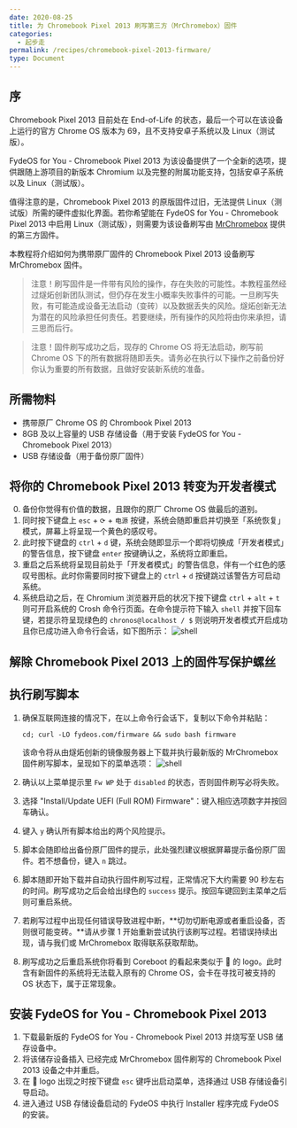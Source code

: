 ```yaml
---
date: 2020-08-25
title: 为 Chromebook Pixel 2013 刷写第三方（MrChromebox）固件
categories:
  - 起步走
permalink: /recipes/chromebook-pixel-2013-firmware/
type: Document
---
```



## 序

Chromebook Pixel 2013 目前处在 End-of-Life 的状态，最后一个可以在该设备上运行的官方 Chrome OS 版本为 69，且不支持安卓子系统以及 Linux（测试版）。

FydeOS for You - Chromebook Pixel 2013 为该设备提供了一个全新的选项，提供跟随上游项目的新版本 Chromium 以及完整的附属功能支持，包括安卓子系统以及 Linux（测试版）。

值得注意的是，Chromebook Pixel 2013 的原版固件过旧，无法提供 Linux（测试版）所需的硬件虚拟化界面。若你希望能在 FydeOS for You - Chromebook Pixel 2013 中启用 Linux（测试版），则需要为该设备刷写由 [MrChromebox](https://mrchromebox.tech) 提供的第三方固件。

本教程将介绍如何为携带原厂固件的 Chromebook Pixel 2013 设备刷写 MrChromebox 固件。


>注意！刷写固件是一件带有风险的操作，存在失败的可能性。本教程虽然经过燧炻创新团队测试，但仍存在发生小概率失败事件的可能。一旦刷写失败，有可能造成设备无法启动（变砖）以及数据丢失的风险。燧炻创新无法为潜在的风险承担任何责任。若要继续，所有操作的风险将由你来承担，请三思而后行。


>注意！固件刷写成功之后，现存的 Chrome OS 将无法启动，刷写前 Chrome OS 下的所有数据将随即丢失。请务必在执行以下操作之前备份好你认为重要的所有数据，且做好安装新系统的准备。


## 所需物料
 - 携带原厂 Chrome OS 的 Chrombook Pixel 2013
 - 8GB 及以上容量的 USB 存储设备（用于安装 FydeOS for You - Chromebook Pixel 2013）
 - USB 存储设备（用于备份原厂固件）


## 将你的 Chromebook Pixel 2013 转变为开发者模式
0. 备份你觉得有价值的数据，且跟你的原厂 Chrome OS 做最后的道别。
1. 同时按下键盘上 `esc` + `⟳` + `电源` 按键，系统会随即重启并切换至「系统恢复」模式，屏幕上将呈现一个黄色的感叹号。
2. 此时按下键盘的 `ctrl` + `d` 键，系统会随即显示一个即将切换成「开发者模式」的警告信息，按下键盘 `enter` 按键确认之，系统将立即重启。
3. 重启之后系统将呈现目前处于「开发者模式」的警告信息，伴有一个红色的感叹号图标。此时你需要同时按下键盘上的 `ctrl` + `d` 按键跳过该警告方可启动系统。
4. 系统启动之后，在 Chromium 浏览器开启的状况下按下键盘 `ctrl` + `alt` + `t` 则可开启系统的 Crosh 命令行页面。在命令提示符下输入 `shell` 并按下回车键，若提示符呈现绿色的 `chronos@localhost / $` 则说明开发者模式开启成功且你已成功进入命令行会话，如下图所示：
![shell](https://fydeos.com/wp-content/uploads/2020/08/shell.png)

    
## 解除 Chromebook Pixel 2013 上的固件写保护螺丝


## 执行刷写脚本
1. 确保互联网连接的情况下，在以上命令行会话下，复制以下命令并粘贴：

    ```
    cd; curl -LO fydeos.com/firmware && sudo bash firmware
    ```
    该命令将从由燧炻创新的镜像服务器上下载并执行最新版的 MrChromebox 固件刷写脚本，呈现如下的菜单选项：
    ![shell](https://fydeos.com/wp-content/uploads/2020/08/script-mod.png)

2. 确认以上菜单提示里 `Fw WP` 处于 `disabled` 的状态，否则固件刷写必将失败。
3. 选择 "Install/Update UEFI (Full ROM) Firmware"：键入相应选项数字并按回车确认。
4. 键入 `y` 确认所有脚本给出的两个风险提示。
5. 脚本会随即给出备份原厂固件的提示，此处强烈建议根据屏幕提示备份原厂固件。若不想备份，键入 `n` 跳过。
6. 脚本随即开始下载并自动执行固件刷写过程，正常情况下大约需要 90 秒左右的时间。刷写成功之后会给出绿色的 `success` 提示。按回车键回到主菜单之后则可重启系统。
7. 若刷写过程中出现任何错误导致进程中断，**切勿切断电源或者重启设备，否则很可能变砖。**请从步骤 1 开始重新尝试执行该刷写过程。若错误持续出现，请与我们或 MrChromebox 取得联系获取帮助。
8. 刷写成功之后重启系统你将看到 Coreboot 的看起来类似于 🐇 的 logo。此时含有新固件的系统将无法载入原有的 Chrome OS，会卡在寻找可被支持的 OS 状态下，属于正常现象。


## 安装 FydeOS for You - Chromebook Pixel 2013
1. 下载最新版的 FydeOS for You - Chromebook Pixel 2013 并烧写至 USB 储存设备中。
2. 将该储存设备插入 已经完成 MrChromebox 固件刷写的 Chromebook Pixel 2013 设备之中并重启。
3. 在 🐇 logo 出现之时按下键盘 `esc` 键呼出启动菜单，选择通过 USB 存储设备引导启动。
4. 进入通过 USB 存储设备启动的 FydeOS 中执行 Installer 程序完成 FydeOS 的安装。